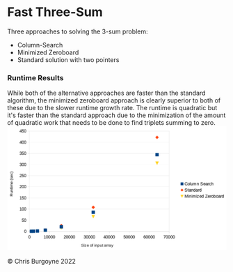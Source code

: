 # Fast Three-Sum

Three approaches to solving the 3-sum problem:
* Column-Search
* Minimized Zeroboard
* Standard solution with two pointers

### Runtime Results
While both of the alternative approaches are faster than the standard algorithm, the minimized zeroboard approach is clearly superior to both of these due to the slower runtime growth rate.
The runtime is quadratic but it's faster than the standard approach due to the minimization of the amount of quadratic work that needs to be done to find triplets summing to zero.
![Comparison of algorithm runtimes](results.png "Comparison of algorithm runtimes")

&copy; Chris Burgoyne 2022